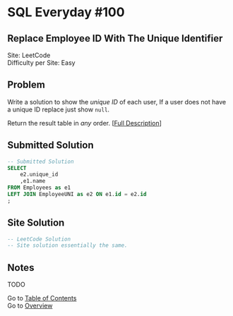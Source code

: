 # SQL Everyday \#100

## Replace Employee ID With The Unique Identifier

Site: LeetCode\
Difficulty per Site: Easy

## Problem

Write a solution to show the *unique ID* of each user, If a user does not have a unique ID replace just show `null`.

Return the result table in *any* order. [[Full Description](https://leetcode.com/problems/replace-employee-id-with-the-unique-identifier/description/)]

## Submitted Solution

```sql
-- Submitted Solution
SELECT 
    e2.unique_id
    ,e1.name
FROM Employees as e1
LEFT JOIN EmployeeUNI as e2 ON e1.id = e2.id
;
```

## Site Solution

```sql
-- LeetCode Solution 
-- Site solution essentially the same.
```

## Notes

TODO

Go to [Table of Contents](/README.md#contents)\
Go to [Overview](/README.md)
